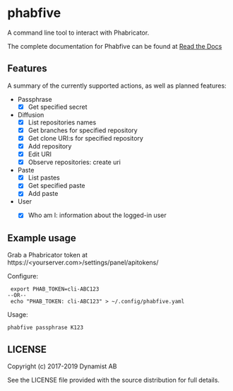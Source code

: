 # phabfive

A command line tool to interact with Phabricator.

The complete documentation for Phabfive can be found at [Read the Docs](https://phabfive.readthedocs.io/en/latest/)


## Features

A summary of the currently supported actions, as well as planned features:

- Passphrase
  - [X] Get specified secret
- Diffusion
  - [X] List repositories names
  - [X] Get branches for specified repository
  - [X] Get clone URI:s for specified repository
  - [X] Add repository
  - [X] Edit URI
  - [X] Observe repositories: create uri
- Paste
  - [X] List pastes
  - [X] Get specified paste
  - [X] Add paste
- User
  - [X] Who am I: information about the logged-in user


## Example usage

Grab a Phabricator token at https://<yourserver.com>/settings/panel/apitokens/

Configure:

     export PHAB_TOKEN=cli-ABC123
    --OR--
     echo "PHAB_TOKEN: cli-ABC123" > ~/.config/phabfive.yaml

Usage:

    phabfive passphrase K123


## LICENSE

Copyright (c) 2017-2019 Dynamist AB

See the LICENSE file provided with the source distribution for full details.

